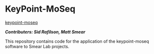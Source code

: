 # KeyPoint-MoSeq 
[keypoint-moseq](https://keypoint-moseq.readthedocs.io/en/latest/)

***Contributers: Sid Rafilson, Matt Smear***

This repository contains code for the application of the keypoint-moseq software to Smear Lab projects.
